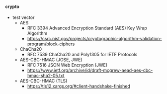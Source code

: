 #### crypto

* test vector
  * AES
    * RFC 3394 Advanced Encryption Standard (AES) Key Wrap Algorithm
    * https://csrc.nist.gov/projects/cryptographic-algorithm-validation-program/block-ciphers
  * ChaCha20
    * RFC 7539 ChaCha20 and Poly1305 for IETF Protocols
  * AES-CBC-HMAC (JOSE, JWE)
    * RFC 7516 JSON Web Encryption (JWE)
    * https://www.ietf.org/archive/id/draft-mcgrew-aead-aes-cbc-hmac-sha2-05.txt
  * AES-CBC-HMAC (TLS)
    * https://tls12.xargs.org/#client-handshake-finished
